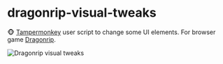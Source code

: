 # dragonrip-visual-tweaks

🐵 [Tampermonkey](https://www.tampermonkey.net/) user script to change some UI elements. For browser game [Dragonrip](https://dragonrip.com/).

![Dragonrip visual tweaks](https://i.imgur.com/QcuyKET.png "Dragonrip visual tweaks preview")

